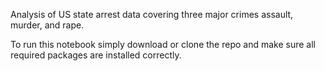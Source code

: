 Analysis of US state arrest data covering three major crimes assault, murder, and rape.

To run this notebook simply download or clone the repo and make sure all required packages are installed correctly.
